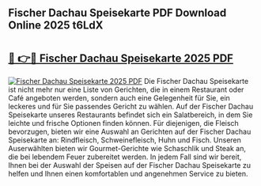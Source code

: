 ## Fischer Dachau Speisekarte PDF Download Online 2025 t6LdX

# <h2><a href="http://gc73rs.nevu.top/?p=Fischer+Dachau+Speisekarte">🔗 👉🔴 Fischer Dachau Speisekarte 2025 PDF</a></h2>

[![Fischer Dachau Speisekarte 2025 PDF](https://i.imgur.com/dBaPXMq.png)](http://gc73rs.nevu.top/?p=Fischer+Dachau+Speisekarte)
Die Fischer Dachau Speisekarte ist nicht mehr nur eine Liste von Gerichten, die in einem Restaurant oder Café angeboten werden, sondern auch eine Gelegenheit für Sie, ein leckeres und für Sie passendes Gericht zu wählen. Auf der Fischer Dachau Speisekarte unseres Restaurants befindet sich ein Salatbereich, in dem Sie leichte und frische Optionen finden können. Für diejenigen, die Fleisch bevorzugen, bieten wir eine Auswahl an Gerichten auf der Fischer Dachau Speisekarte an: Rindfleisch, Schweinefleisch, Huhn und Fisch. Unseren Auserwählten bieten wir Gourmet-Gerichte wie Schaschlik und Steak an, die bei lebendem Feuer zubereitet werden. In jedem Fall sind wir bereit, Ihnen bei der Auswahl der Speisen auf der Fischer Dachau Speisekarte zu helfen und Ihnen einen komfortablen und angenehmen Service zu bieten.
